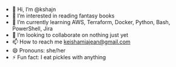 - 👋 Hi, I’m @kshajn
- 👀 I’m interested in reading fantasy books
- 🌱 I’m currently learning AWS, Terraform, Docker, Python, Bash, PowerShell, Jira
- 💞️ I’m looking to collaborate on nothing just yet
- 📫 How to reach me keishamiajean@gmail.com
- 😄 Pronouns: she/her
- ⚡ Fun fact: I eat pickles with anything

<!---
kshajn/kshajn is a ✨ special ✨ repository because its `README.md` (this file) appears on your GitHub profile.
You can click the Preview link to take a look at your changes.
--->
